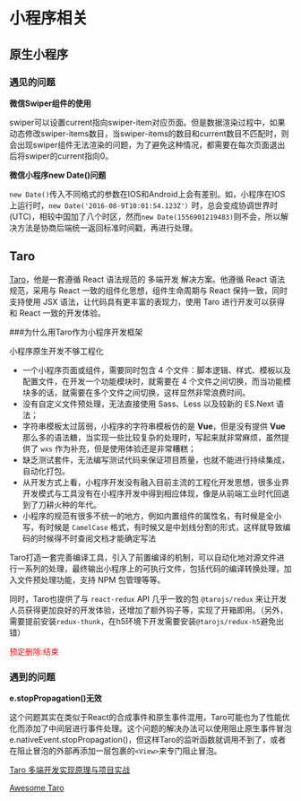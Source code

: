 # 小程序相关

## 原生小程序

### 遇见的问题

**微信Swiper组件的使用**

swiper可以设置current指向swiper-item对应页面。但是数据渲染过程中，如果动态修改swiper-items数目，当swiper-items的数目和current数目不匹配时，则会出现swiper组件无法渲染的问题，为了避免这种情况，都需要在每次页面退出后将swiper的current指向0。

**微信小程序new Date()问题**

`new Date()`传入不同格式的参数在IOS和Android上会有差别。如，小程序在IOS上运行时，`new Date('2016-08-9T10:01:54.123Z'）`时，总会变成协调世界时(UTC)，相较中国加了八个时区，然而`new Date(1556901219483)`则不会，所以解决方法是协商后端统一返回标准时间戳，再进行处理。

## Taro

[Taro](https://taro-docs.jd.com/taro/docs/README.html)，他是一套遵循 React 语法规范的 多端开发 解决方案。他遵循 React 语法规范，采用与 React 一致的组件化思想，组件生命周期与 React 保持一致，同时支持使用 JSX 语法，让代码具有更丰富的表现力，使用 Taro 进行开发可以获得和 React 一致的开发体验。

###为什么用Taro作为小程序开发框架 

小程序原生开发不够工程化

* 一个小程序页面或组件，需要同时包含 4 个文件：脚本逻辑、样式、模板以及配置文件，在开发一个功能模块时，就需要在 4 个文件之间切换，而当功能模块多的话，就需要在多个文件之间切换，这样显然非常浪费时间。
* 没有自定义文件预处理，无法直接使用 Sass、Less 以及较新的 ES.Next 语法；
* 字符串模板太过孱弱，小程序的字符串模板仿的是 **Vue**，但是没有提供 **Vue** 那么多的语法糖，当实现一些比较复杂的处理时，写起来就非常麻烦，虽然提供了 `wxs` 作为补充，但是使用体验还是非常糟糕；
* 缺乏测试套件，无法编写测试代码来保证项目质量，也就不能进行持续集成，自动化打包。
* 从开发方式上看，小程序开发没有融入目前主流的工程化开发思想，很多业界开发模式与工具没有在小程序开发中得到相应体现，像是从前端工业时代回退到了刀耕火种的年代。
* 小程序的规范有很多不统一的地方，例如内置组件的属性名，有时候是全小写，有时候是 `CamelCase` 格式，有时候又是中划线分割的形式，这样就导致编码的时候得不时查阅文档才能确定写法

Taro打造一套完善编译工具，引入了前置编译的机制，可以自动化地对源文件进行一系列的处理，最终输出小程序上的可执行文件，包括代码的编译转换处理，加入文件预处理功能，支持 NPM 包管理等等。

同时，Taro也提供了与 `react-redux` API 几乎一致的包 `@tarojs/redux` 来让开发人员获得更加良好的开发体验，还增加了额外钩子等，实现了开箱即用。（另外，需要提前安装`redux-thunk`，在h5环境下开发需要安装`@tarojs/redux-h5`避免出错）

<div style="color:red">预定删除:结束</div>

### 遇到的问题

**e.stopPropagation()无效**

这个问题其实在类似于React的合成事件和原生事件混用，Taro可能也为了性能优化而添加了中间层进行事件处理。这个问题的解决办法可以使用阻止原生事件冒泡e.nativeEvent.stopPropagation()，但这样Taro的监听函数就调用不到了，或者在阻止冒泡的外部再添加一层包裹的`<View>`来专门阻止冒泡。

[Taro 多端开发实现原理与项目实战](https://juejin.im/book/5b73a131f265da28065fb1cd/section)

[Awesome Taro](https://github.com/NervJS/awesome-taro)



